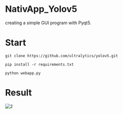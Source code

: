 # NativApp_Yolov5
creating a simple GUI program with Pyqt5.


# Start
```
git clone https://github.com/ultralytics/yolov5.git
```

```
pip install -r requirements.txt
```

```
python webapp.py
```

# Result
![2](https://github.com/BinnieJoe/NativApp_Yolov5/assets/167211454/7c6e9502-5f70-456f-bf75-14cebb8e5699)
